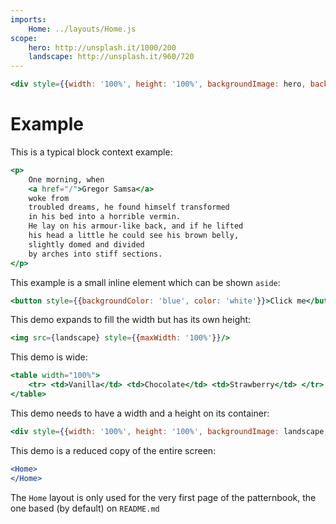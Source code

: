 ```yaml
---
imports:
    Home: ../layouts/Home.js
scope:
    hero: http://unsplash.it/1000/200
    landscape: http://unsplash.it/960/720
---
```


```jsx render hero
<div style={{width: '100%', height: '100%', backgroundImage: hero, backgroundSize: 'cover'}}/>
```

Example
====

This is a typical block context example:

```jsx demo
<p>
    One morning, when
    <a href="/">Gregor Samsa</a>
    woke from
    troubled dreams, he found himself transformed
    in his bed into a horrible vermin.
    He lay on his armour-like back, and if he lifted
    his head a little he could see his brown belly,
    slightly domed and divided
    by arches into stiff sections.
</p>
```

This example is a small inline element which can be shown `aside`:

```jsx demo aside
<button style={{backgroundColor: 'blue', color: 'white'}}>Click me</button>
```

This demo expands to fill the width but has its own height:

```jsx demo
<img src={landscape} style={{maxWidth: '100%'}}/>
```

This demo is wide:

```jsx demo wide
<table width="100%">
    <tr> <td>Vanilla</td> <td>Chocolate</td> <td>Strawberry</td> </tr>
</table>
```

This demo needs to have a width and a height on its container:

```jsx demo pane
<div style={{width: '100%', height: '100%', backgroundImage: landscape, backgroundSize: 'cover'}}/>
```

This demo is a reduced copy of the entire screen:

```jsx demo screen
<Home>
</Home>
```

The `Home` layout is only used for the very first page of
the patternbook, the one based (by default) on `README.md`
